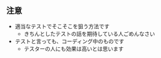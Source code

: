 ## 注意
* 適当なテストでそこそこを狙う方法です
  - きちんとしたテストの話を期待している人ごめんなさい
* テストと言っても、コーディング中のものです
  - テスターの人にも効果は高いとは思います

<!-- .slide: data-background="#aa0000" -->
